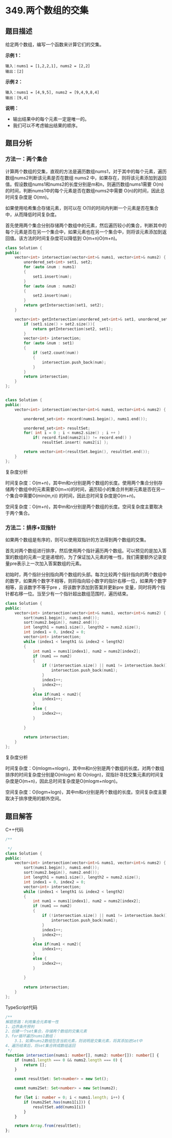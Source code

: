 # 349.两个数组的交集

## 题目描述

给定两个数组，编写一个函数来计算它们的交集。

**示例 1：**

```
输入：nums1 = [1,2,2,1], nums2 = [2,2]
输出：[2]
```

**示例 2：**

```
输入：nums1 = [4,9,5], nums2 = [9,4,9,8,4]
输出：[9,4]
```

**说明：**

- 输出结果中的每个元素一定是唯一的。
- 我们可以不考虑输出结果的顺序。

## 题目分析

### 方法一：两个集合

计算两个数组的交集，直观的方法是遍历数组nums1，对于其中的每个元素，遍历数组nums2判断该元素是否在数组 nums2 中，如果存在，则将该元素添加到返回值。假设数组nums1和nums2的长度分别是m和n，则遍历数组nums1需要 O(m)的时间，判断nums1中的每个元素是否在数组nums2中需要 O(n)的时间，因此总时间复杂度是 O(mn)。

如果使用哈希集合存储元素，则可以在 O(1)的时间内判断一个元素是否在集合中，从而降低时间复杂度。

首先使用两个集合分别存储两个数组中的元素，然后遍历较小的集合，判断其中的每个元素是否在另一个集合中，如果元素也在另一个集合中，则将该元素添加到返回值。该方法的时间复杂度可以降低到 O(m+n)O(m+n)。

```c++
class Solution {
public:
    vector<int> intersection(vector<int>& nums1, vector<int>& nums2) {
        unordered_set<int> set1, set2;
        for (auto &num : nums1)
        {
            set1.insert(num);
        }
        for (auto &num : nums2)
        {
            set2.insert(num);
        }
        return getIntersection(set1, set2);
    }

    vector<int> getIntersection(unordered_set<int>& set1, unordered_set<int>& set2) {
        if (set1.size() > set2.size()){
            return getIntersection(set2, set1);
        }
        vector<int> intersection;
        for (auto &num : set1)
        {
            if (set2.count(num))
            {
                intersection.push_back(num);
            }
        }
        return intersection;
    }
};


class Solution {
public:
    vector<int> intersection(vector<int>& nums1, vector<int>& nums2) {

        unordered_set<int> record(nums1.begin(), nums1.end());

        unordered_set<int> resultSet;
        for( int i = 0 ; i < nums2.size() ; i ++ )
            if( record.find(nums2[i]) != record.end() )
                resultSet.insert( nums2[i] );

        return vector<int>(resultSet.begin(), resultSet.end());
    }
};
```

复杂度分析

时间复杂度：O(m+n)，其中m和n分别是两个数组的长度。使用两个集合分别存储两个数组中的元素需要O(m+n)的时间，遍历较小的集合并判断元素是否在另一个集合中需要O(min(m,n)) 的时间，因此总时间复杂度是O(m+n)。

空间复杂度：O(m+n)，其中m和n分别是两个数组的长度。空间复杂度主要取决于两个集合。

### 方法二：排序+双指针

如果两个数组是有序的，则可以使用双指针的方法得到两个数组的交集。

首先对两个数组进行排序，然后使用两个指针遍历两个数组。可以预见的是加入答案的数组的元素一定是递增的，为了保证加入元素的唯一性，我们需要额外记录变量pre表示上一次加入答案数组的元素。

初始时，两个指针分别指向两个数组的头部。每次比较两个指针指向的两个数组中的数字，如果两个数字不相等，则将指向较小数字的指针右移一位，如果两个数字相等，且该数字不等于pre ，将该数字添加到答案并更新pre 变量，同时将两个指针都右移一位。当至少有一个指针超出数组范围时，遍历结束。

```c++
class Solution {
public:
    vector<int> intersection(vector<int>& nums1, vector<int>& nums2) {
        sort(nums1.begin(), nums1.end());
        sort(nums2.begin(), nums2.end());
        int length1 = nums1.size(), length2 = nums2.size();
        int index1 = 0, index2 = 0;
        vector<int> intersection;
        while (index1 < length1 && index2 < length2)
        {
            int num1 = nums1[index1], num2 = nums2[index2];
            if (num1 == num2)
            {
                if (!intersection.size() || num1 != intersection.back()){
                    intersection.push_back(num1);                  
                }
                index1++;
                index2++;
            }
            else if(num1 < num2){
                index1++;
            }
            else {
                index2++;
            }
            
        }
        
        return intersection;
    }
};
```

复杂度分析

时间复杂度：O(mlogm+nlogn)，其中m和n分别是两个数组的长度。对两个数组排序的时间复杂度分别是O(mlogm) 和 O(nlogn)，双指针寻找交集元素的时间复杂度是O(m+n)，因此总时间复杂度是O(mlogm+nlogn)。

空间复杂度：O(logm+logn)，其中m和n分别是两个数组的长度。空间复杂度主要取决于排序使用的额外空间。

## 题目解答

C++代码

```c++
/**

 */
class Solution {
public:
    vector<int> intersection(vector<int>& nums1, vector<int>& nums2) {
        sort(nums1.begin(), nums1.end());
        sort(nums2.begin(), nums2.end());
        int length1 = nums1.size(), length2 = nums2.size();
        int index1 = 0, index2 = 0;
        vector<int> intersection;
        while (index1 < length1 && index2 < length2)
        {
            int num1 = nums1[index1], num2 = nums2[index2];
            if (num1 == num2)
            {
                if (!intersection.size() || num1 != intersection.back()){
                    intersection.push_back(num1);                  
                }
                index1++;
                index2++;
            }
            else if(num1 < num2){
                index1++;
            }
            else {
                index2++;
            }
            
        }
        
        return intersection;
    }
};
```

TypeScript代码

```typescript
/**
解题思路：利用集合元素唯一性
1、边界条件预判
2、创建一个set集合，存储两个数组的交集元素
3、for循环遍历nums1数组：
    3.1、如果nums2数组包含当前元素，则说明是交集元素，将其添加进Set中
4、遍历结束后，将set集合转成数组返回
 */
function intersection(nums1: number[], nums2: number[]): number[] {
    if (nums1.length === 0 && nums2.length === 0) {
        return [];
    }

    const resultSet: Set<number> = new Set();

    const nums2Set: Set<number> = new Set(nums2);

    for (let i: number = 0; i < nums1.length; i++) {
        if (nums2Set.has(nums1[i])) {
            resultSet.add(nums1[i])
        }
    }

    return Array.from(resultSet);
};
```


